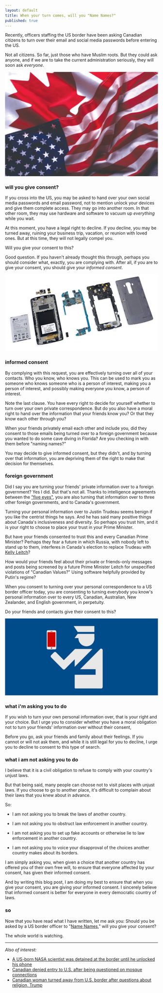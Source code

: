 ```yaml
---
layout: default
title: When your turn comes, will you "Name Names?"
published: true
---
```


Recently, officers staffing the US border have been asking Canadian citizens to turn over their email and social media passwords before entering the US.

Not all citizens. So far, just those who have Muslim roots. But they could ask anyone, and if we are to take the current administration seriously, they will soon ask *everyone*.

![flags](/assets/images/UsCanadaFlag.jpg)

### will you give consent?

If you cross into the US, you may be asked to hand over your own social media passwords and email password, not to mention unlock your devices and give them complete access. They may go into another room. In that other room, they may use hardware and software to vacuum up _everything_ while you wait.

At this moment, you have a legal right to decline. If you decline, you may be turned away, ruining your business trip, vacation, or reunion with loved ones. But at this time, they will not legally compel you.

Will you give your consent to this?

Good question. If you haven't already thought this through, perhaps you should consider what, exactly, you are complying with. After all, if you are to give your consent, you should give your _informed consent_.

[![LG G4 Disassembly](/assets/images/LG-G4-disassembly.jpg)](http://www.mobile-t-mobile.com)

### informed consent

By complying with this request, you are effectively turning over all of your contacts. Who you know, who knows you. This can be used to mark you as someone who knows someone who is a person of interest, making you a person of interest, and possibly making everyone you know, a person of interest.

Note the last clause. You have every right to decide for yourself whether to turn over your own private correspondence. But do you also have a moral right to hand over the information that your friends know you? Or that they know each other through you?

When your friends privately email each other and include you, did they consent to those emails being turned over to a foreign government because you wanted to do some cave diving in Florida? Are you checking in with them before "naming names?"

You may decide to give informed consent, but they didn't, and by turning over that information, you are depriving them of the right to make that decision for themselves.

### foreign government

Did I say you are turning your friends' private information over to a foreign government? Yes I did. But that's not all. Thanks to intelligence agreements between the ["five eyes"][5e], you are also turning that information over to three other foreign governments, and to Canada's government.

[5e]: https://en.wikipedia.org/wiki/Five_Eyes

Turning your personal information over to Justin Trudeau seems benign if you like the centrist things he says. And he has said many positive things about Canada's inclusiveness and diversity. So perhaps you trust him, and it is your right to choose to place your trust in your Prime Minister.

But have your friends consented to trust this and every Canadian Prime Minister? Perhaps they fear a future in which Russia, with nobody left to stand up to them, interferes in Canada's election to replace Trudeau with [Kelly Leitch]?

[Kelly Leitch]: https://en.wikipedia.org/wiki/Kellie_Leitch

How would your friends feel about their private or friends-only messages and posts being screened by a future Prime Minister Leitch for unspecified violations of "Canadian Values?" Using software helpfully provided by Putin's regime?

When you consent to turning over your personal correspondence to a US border officer today, you are consenting to turning everybody you know's personal information over to every US, Canadian, Australian, New Zealander, and English government, in perpetuity.

Do your friends and contacts give their consent to this?

[![border agent and device](/assets/images/borderagent-phone.png)](https://www.eff.org/deeplinks/2017/02/border-security-overreach-continues-dhs-wants-social-media-login-information)

### what i'm asking you to do

If you wish to turn your own personal information over, that is your right and your choice. But I urge you to consider whether you have a moral obligation not to turn your friends' information over without their consent,

Before you go, ask your friends and family about their feelings. If you cannot or will not ask them, and while it is still legal for you to decline, I urge you to decline to consent to this type of search.

### what i am not asking you to do

I believe that it is a civil obligation to refuse to comply with your country's unjust laws.

But that being said, many people can choose not to visit places with unjust laws. If you choose to go to another place, it's difficult to complain about their laws that you knew about in advance.

So:

- I am not asking you to break the laws of another country.

- I am not asking you to obstruct law enforcement in another country.

- I am not asking you to set up fake accounts or otherwise lie to law enforcement in another country.

- I am not asking you to voice your disapproval of the choices another country makes about its borders.

I am simply asking you, when given a choice that another country has offered you of their own free will, to ensure that everyone affected by your consent, has given their informed consent.

And by writing this blog post, I am doing my best to ensure that when you give your consent, you are giving your informed consent. I sincerely believe that informed consent is better for everyone in every democratic country of laws.

### so

Now that you have read what I have written, let me ask you: Should you be asked by a US border officer to "[Name Names]," will you give your consent?

[name names]: https://en.wikipedia.org/wiki/McCarthyism "McCarthyism"

The whole world is watching.

---

*Also of interest:*

- [A US-born NASA scientist was detained at the border until he unlocked his phone](http://www.theverge.com/2017/2/12/14583124/nasa-sidd-bikkannavar-detained-cbp-phone-search-trump-travel-ban)
- [Canadian denied entry to U.S. after being questioned on mosque connections](http://www.cbc.ca/news/canada/montreal/another-canadian-citizen-refused-entry-united-states-border-1.3976230)
- [Canadian woman turned away from U.S. border after questions about religion, Trump](http://www.cbc.ca/news/canada/montreal/canadian-woman-turned-away-from-u-s-border-after-questions-about-religion-trump-1.3972019)
